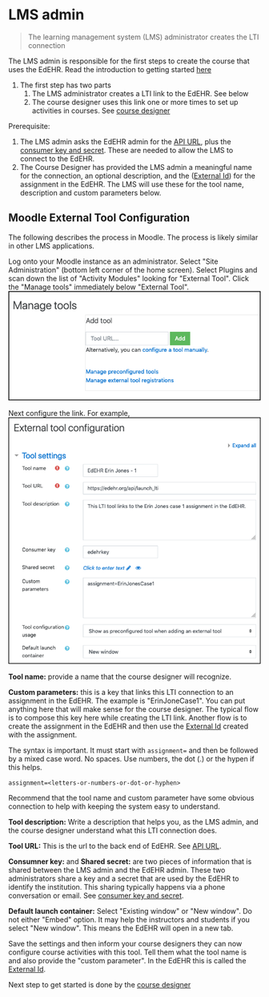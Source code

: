 # LMS admin

> The learning management system (LMS) administrator creates the LTI connection

The LMS admin is responsible for the first steps to create the course that uses the EdEHR.  Read the introduction to getting started [here](/#getting-started)

1. The first step has two parts 
    1. The LMS administrator creates a LTI link to the EdEHR. See below 
    1. The course designer uses this link one or more times to set up activities in courses. See [course designer](/course-designer/)
    
Prerequisite: 
1. The LMS admin asks the EdEHR admin for the [API URL](/shared/definitions.md#api-url), plus the [consumer key and secret](/shared/definitions.md#consumer-key). These are needed to allow the LMS to connect to the EdEHR.
1. The Course Designer has provided the LMS admin a meaningful name for the connection, an optional description, and the ([External Id](/shared/definitions.md#external-id)) for the assignment in the EdEHR.  The LMS will use these for the tool name, description and custom parameters below.


## Moodle External Tool Configuration

The following describes the process in Moodle.  The process is likely similar in other LMS applications. 

Log onto your Moodle instance as an administrator.  Select "Site Administration" (bottom left corner of the home screen).  Select Plugins and scan down the list of "Activity Modules" looking for "External Tool".  Click the "Manage tools" immediately below "External Tool".
![1]

Next configure the link.  For example,
![2]

**Tool name:**  provide a name that the course designer will recognize. 

**Custom parameters:** this is a key that links this LTI connection to an assignment in the EdEHR. The example is "ErinJoneCase1". You can put anything here that will make sense for the course designer. The typical flow is to compose this key here while creating the LTI link. Another flow is to create the assignment in the EdEHR and then use the [External Id](/shared/definitions.md#external-id) created with the assignment.

The syntax is important. It must start with ```assignment=``` and then be followed by a mixed case word. No spaces. Use numbers, the dot (.) or the hypen if this helps.
```
assignment=<letters-or-numbers-or-dot-or-hyphen>
``` 

Recommend that the tool name and custom parameter have some obvious connection to help with keeping the system easy to understand. 

**Tool description:** Write a description that helps you, as the LMS admin, and the course designer understand what this LTI connection does.

**Tool URL:** This is the url to the back end of EdEHR. See [API URL](/shared/definitions.md#api-url). 

**Consumner key:** and **Shared secret:** are two pieces of information that is shared between the LMS admin and the EdEHR admin.  These two administrators share a key and a secret that are used by the EdEHR to identify the institution.  This sharing typically happens via a phone conversation or email.  See [consumer key and secret](/shared/definitions.md#consumer-key). 

**Default launch container:** Select "Existing window" or "New window".  Do not either "Embed" option. It may help the instructors and students if you select "New window". This means the EdEHR will open in a new tab.

Save the settings and then inform your course designers they can now configure course activities with this tool. Tell them what the tool name is and also provide the "custom parameter".  In the EdEHR this is called the [External Id](/shared/definitions.md#external-id).


Next step to get started is done by the [course designer](/course-designer)

[1]: ../images/moodle-manage-tool.png "Manage external tool in Moodle" 
[2]: ../images/moodle-external-tool-config.png "External tool configuration in Moodle"

